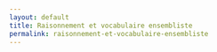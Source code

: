 ```yaml
---
layout: default
title: Raisonnement et vocabulaire ensembliste
permalink: raisonnement-et-vocabulaire-ensembliste
---
```

